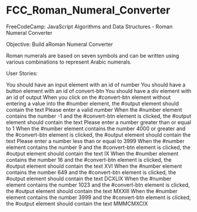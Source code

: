 # FCC_Roman_Numeral_Converter
FreeCodeCamp: JavaScript Algorithms and Data Structures - Roman Numeral Converter

Objective: Build aRoman Numeral Converter

Roman numerals are based on seven symbols and can be written using various combinations to represent Arabic numerals.

User Stories:

You should have an input element with an id of number
You should have a button element with an id of convert-btn
You should have a div element with an id of output
When you click on the #convert-btn element without entering a value into the #number element, the #output element should contain the text Please enter a valid number
When the #number element contains the number -1 and the #convert-btn element is clicked, the #output element should contain the text Please enter a number greater than or equal to 1
When the #number element contains the number 4000 or greater and the #convert-btn element is clicked, the #output element should contain the text Please enter a number less than or equal to 3999
When the #number element contains the number 9 and the #convert-btn element is clicked, the #output element should contain the text IX
When the #number element contains the number 16 and the #convert-btn element is clicked, the #output element should contain the text XVI
When the #number element contains the number 649 and the #convert-btn element is clicked, the #output element should contain the text DCXLIX
When the #number element contains the number 1023 and the #convert-btn element is clicked, the #output element should contain the text MXXIII
When the #number element contains the number 3999 and the #convert-btn element is clicked, the #output element should contain the text MMMCMXCIX
